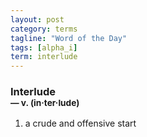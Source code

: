 ```yaml
---
layout: post
category: terms
tagline: "Word of the Day"
tags: [alpha_i]
term: interlude
---
```


<h3>Interlude<br/> <small>&mdash; v. (in<span>&middot;</span>ter<span>&middot;</span>lude)</small></h3>
<p><ol><li>a crude and offensive start</li>
</ol></p>
